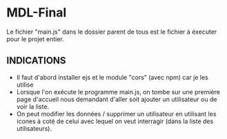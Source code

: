 # MDL-Final

Le fichier "main.js" dans le dossier parent de tous est le fichier à éxecuter pour le projet entier.

## INDICATIONS

- Il faut d'abord installer ejs et le module "cors" (avec npm) car je les utilise
- Lorsque l'on exécute le programme main.js, on tombe sur une première page d'accueil nous demandant d'aller soit ajouter un utilisateur ou de voir la liste.
- On peut modifier les données / supprimer un utilisateur en utilisant les icones à coté de celui avec lequel on veut interragir (dans la liste des utilisateurs).